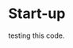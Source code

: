 # Start-up
<!DOCTYPE html>
<html lang="en" dir="ltr">
  <head>
    <meta charset="utf-8">
    <title>test</title>
  </head>
  <body>
    <p>testing this code.</p>
  </body>
</html>



